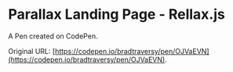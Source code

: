 # Parallax Landing Page - Rellax.js

A Pen created on CodePen.

Original URL: [https://codepen.io/bradtraversy/pen/OJVaEVN](https://codepen.io/bradtraversy/pen/OJVaEVN).

